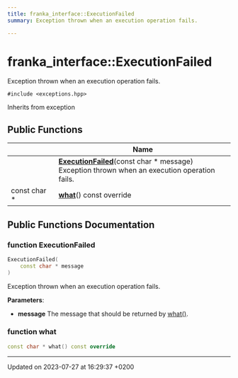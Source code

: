 ```yaml
---
title: franka_interface::ExecutionFailed
summary: Exception thrown when an execution operation fails. 

---
```


# franka_interface::ExecutionFailed



Exception thrown when an execution operation fails. 


`#include <exceptions.hpp>`

Inherits from exception

## Public Functions

|                | Name           |
| -------------- | -------------- |
| | **[ExecutionFailed](Classes/classfranka__interface_1_1ExecutionFailed.md#function-executionfailed)**(const char * message)<br>Exception thrown when an execution operation fails.  |
| const char * | **[what](Classes/classfranka__interface_1_1ExecutionFailed.md#function-what)**() const override |

## Public Functions Documentation

### function ExecutionFailed

```cpp
ExecutionFailed(
    const char * message
)
```

Exception thrown when an execution operation fails. 

**Parameters**: 

  * **message** The message that should be returned by [what()](Classes/classfranka__interface_1_1ExecutionFailed.md#function-what). 


### function what

```cpp
const char * what() const override
```


-------------------------------

Updated on 2023-07-27 at 16:29:37 +0200